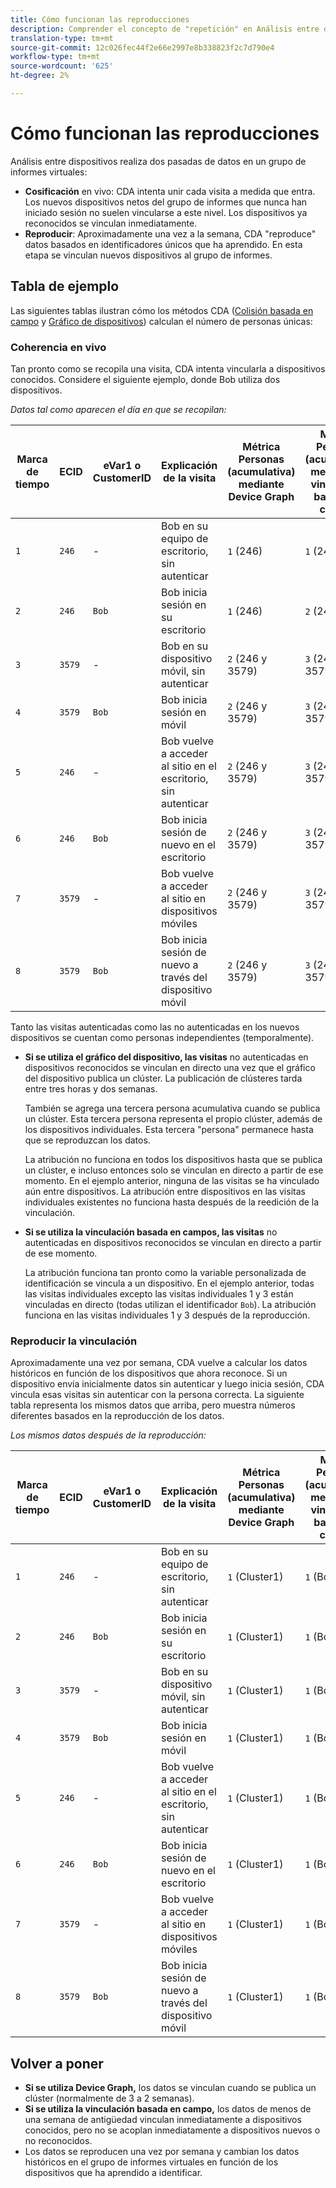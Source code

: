```yaml
---
title: Cómo funcionan las reproducciones
description: Comprender el concepto de "repetición" en Análisis entre dispositivos
translation-type: tm+mt
source-git-commit: 12c026fec44f2e66e2997e8b338823f2c7d790e4
workflow-type: tm+mt
source-wordcount: '625'
ht-degree: 2%

---
```



# Cómo funcionan las reproducciones

Análisis entre dispositivos realiza dos pasadas de datos en un grupo de informes virtuales:

* **Cosificación** en vivo: CDA intenta unir cada visita a medida que entra. Los nuevos dispositivos netos del grupo de informes que nunca han iniciado sesión no suelen vincularse a este nivel. Los dispositivos ya reconocidos se vinculan inmediatamente.
* **Reproducir**: Aproximadamente una vez a la semana, CDA &quot;reproduce&quot; datos basados en identificadores únicos que ha aprendido. En esta etapa se vinculan nuevos dispositivos al grupo de informes.

## Tabla de ejemplo

Las siguientes tablas ilustran cómo los métodos CDA ([Colisión basada en campo](field-based-stitching.md) y [Gráfico de dispositivos](device-graph.md)) calculan el número de personas únicas:

### Coherencia en vivo

Tan pronto como se recopila una visita, CDA intenta vincularla a dispositivos conocidos. Considere el siguiente ejemplo, donde Bob utiliza dos dispositivos.

*Datos tal como aparecen el día en que se recopilan:*

| Marca de tiempo | ECID | eVar1 o CustomerID | Explicación de la visita | Métrica Personas (acumulativa) mediante Device Graph | Métrica Personas (acumulativa) mediante la vinculación basada en campos |
| --- | --- | --- | --- | --- | --- |
| `1` | `246` | - | Bob en su equipo de escritorio, sin autenticar | `1` (246) | `1` (246) |
| `2` | `246` | `Bob` | Bob inicia sesión en su escritorio | `1` (246) | `2` (246 y Bob) |
| `3` | `3579` | - | Bob en su dispositivo móvil, sin autenticar | `2` (246 y 3579) | `3` (246, Bob y 3579) |
| `4` | `3579` | `Bob` | Bob inicia sesión en móvil | `2` (246 y 3579) | `3` (246, Bob y 3579) |
| `5` | `246` | - | Bob vuelve a acceder al sitio en el escritorio, sin autenticar | `2` (246 y 3579) | `3` (246, Bob y 3579) |
| `6` | `246` | `Bob` | Bob inicia sesión de nuevo en el escritorio | `2` (246 y 3579) | `3` (246, Bob y 3579) |
| `7` | `3579` | - | Bob vuelve a acceder al sitio en dispositivos móviles | `2` (246 y 3579) | `3` (246, Bob y 3579) |
| `8` | `3579` | `Bob` | Bob inicia sesión de nuevo a través del dispositivo móvil | `2` (246 y 3579) | `3` (246, Bob y 3579) |

Tanto las visitas autenticadas como las no autenticadas en los nuevos dispositivos se cuentan como personas independientes (temporalmente).

* **Si se utiliza el gráfico del dispositivo, las visitas** no autenticadas en dispositivos reconocidos se vinculan en directo una vez que el gráfico del dispositivo publica un clúster. La publicación de clústeres tarda entre tres horas y dos semanas.

   También se agrega una tercera persona acumulativa cuando se publica un clúster. Esta tercera persona representa el propio clúster, además de los dispositivos individuales. Esta tercera &quot;persona&quot; permanece hasta que se reproduzcan los datos.

   La atribución no funciona en todos los dispositivos hasta que se publica un clúster, e incluso entonces solo se vinculan en directo a partir de ese momento. En el ejemplo anterior, ninguna de las visitas se ha vinculado aún entre dispositivos. La atribución entre dispositivos en las visitas individuales existentes no funciona hasta después de la reedición de la vinculación.
* **Si se utiliza la vinculación basada en campos, las visitas** no autenticadas en dispositivos reconocidos se vinculan en directo a partir de ese momento.

   La atribución funciona tan pronto como la variable personalizada de identificación se vincula a un dispositivo. En el ejemplo anterior, todas las visitas individuales excepto las visitas individuales 1 y 3 están vinculadas en directo (todas utilizan el identificador `Bob`). La atribución funciona en las visitas individuales 1 y 3 después de la reproducción.

### Reproducir la vinculación

Aproximadamente una vez por semana, CDA vuelve a calcular los datos históricos en función de los dispositivos que ahora reconoce. Si un dispositivo envía inicialmente datos sin autenticar y luego inicia sesión, CDA vincula esas visitas sin autenticar con la persona correcta. La siguiente tabla representa los mismos datos que arriba, pero muestra números diferentes basados en la reproducción de los datos.

*Los mismos datos después de la reproducción:*

| Marca de tiempo | ECID | eVar1 o CustomerID | Explicación de la visita | Métrica Personas (acumulativa) mediante Device Graph | Métrica Personas (acumulativa) mediante la vinculación basada en campos |
| --- | --- | --- | --- | --- | --- |
| `1` | `246` | - | Bob en su equipo de escritorio, sin autenticar | `1` (Cluster1) | `1` (Bob) |
| `2` | `246` | `Bob` | Bob inicia sesión en su escritorio | `1` (Cluster1) | `1` (Bob) |
| `3` | `3579` | - | Bob en su dispositivo móvil, sin autenticar | `1` (Cluster1) | `1` (Bob) |
| `4` | `3579` | `Bob` | Bob inicia sesión en móvil | `1` (Cluster1) | `1` (Bob) |
| `5` | `246` | - | Bob vuelve a acceder al sitio en el escritorio, sin autenticar | `1` (Cluster1) | `1` (Bob) |
| `6` | `246` | `Bob` | Bob inicia sesión de nuevo en el escritorio | `1` (Cluster1) | `1` (Bob) |
| `7` | `3579` | - | Bob vuelve a acceder al sitio en dispositivos móviles | `1` (Cluster1) | `1` (Bob) |
| `8` | `3579` | `Bob` | Bob inicia sesión de nuevo a través del dispositivo móvil | `1` (Cluster1) | `1` (Bob) |

## Volver a poner

* **Si se utiliza Device Graph,** los datos se vinculan cuando se publica un clúster (normalmente de 3 a 2 semanas).
* **Si se utiliza la vinculación basada en campo,** los datos de menos de una semana de antigüedad vinculan inmediatamente a dispositivos conocidos, pero no se acoplan inmediatamente a dispositivos nuevos o no reconocidos.
* Los datos se reproducen una vez por semana y cambian los datos históricos en el grupo de informes virtuales en función de los dispositivos que ha aprendido a identificar.
